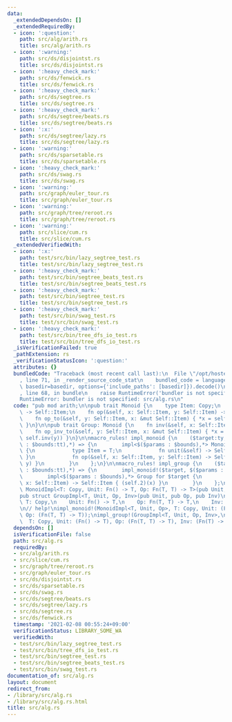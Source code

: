 ```yaml
---
data:
  _extendedDependsOn: []
  _extendedRequiredBy:
  - icon: ':question:'
    path: src/alg/arith.rs
    title: src/alg/arith.rs
  - icon: ':warning:'
    path: src/ds/disjointst.rs
    title: src/ds/disjointst.rs
  - icon: ':heavy_check_mark:'
    path: src/ds/fenwick.rs
    title: src/ds/fenwick.rs
  - icon: ':heavy_check_mark:'
    path: src/ds/segtree.rs
    title: src/ds/segtree.rs
  - icon: ':heavy_check_mark:'
    path: src/ds/segtree/beats.rs
    title: src/ds/segtree/beats.rs
  - icon: ':x:'
    path: src/ds/segtree/lazy.rs
    title: src/ds/segtree/lazy.rs
  - icon: ':warning:'
    path: src/ds/sparsetable.rs
    title: src/ds/sparsetable.rs
  - icon: ':heavy_check_mark:'
    path: src/ds/swag.rs
    title: src/ds/swag.rs
  - icon: ':warning:'
    path: src/graph/euler_tour.rs
    title: src/graph/euler_tour.rs
  - icon: ':warning:'
    path: src/graph/tree/reroot.rs
    title: src/graph/tree/reroot.rs
  - icon: ':warning:'
    path: src/slice/cum.rs
    title: src/slice/cum.rs
  _extendedVerifiedWith:
  - icon: ':x:'
    path: test/src/bin/lazy_segtree_test.rs
    title: test/src/bin/lazy_segtree_test.rs
  - icon: ':heavy_check_mark:'
    path: test/src/bin/segtree_beats_test.rs
    title: test/src/bin/segtree_beats_test.rs
  - icon: ':heavy_check_mark:'
    path: test/src/bin/segtree_test.rs
    title: test/src/bin/segtree_test.rs
  - icon: ':heavy_check_mark:'
    path: test/src/bin/swag_test.rs
    title: test/src/bin/swag_test.rs
  - icon: ':heavy_check_mark:'
    path: test/src/bin/tree_dfs_io_test.rs
    title: test/src/bin/tree_dfs_io_test.rs
  _isVerificationFailed: true
  _pathExtension: rs
  _verificationStatusIcon: ':question:'
  attributes: {}
  bundledCode: "Traceback (most recent call last):\n  File \"/opt/hostedtoolcache/Python/3.9.1/x64/lib/python3.9/site-packages/onlinejudge_verify/documentation/build.py\"\
    , line 71, in _render_source_code_stat\n    bundled_code = language.bundle(stat.path,\
    \ basedir=basedir, options={'include_paths': [basedir]}).decode()\n  File \"/opt/hostedtoolcache/Python/3.9.1/x64/lib/python3.9/site-packages/onlinejudge_verify/languages/user_defined.py\"\
    , line 68, in bundle\n    raise RuntimeError('bundler is not specified: {}'.format(path.as_posix()))\n\
    RuntimeError: bundler is not specified: src/alg.rs\n"
  code: "pub mod arith;\n\npub trait Monoid {\n    type Item: Copy;\n    fn unit(&self)\
    \ -> Self::Item;\n    fn op(&self, x: Self::Item, y: Self::Item) -> Self::Item;\n\
    \    fn op_to(&self, y: Self::Item, x: &mut Self::Item) { *x = self.op(*x, y);\
    \ }\n}\n\npub trait Group: Monoid {\n    fn inv(&self, x: Self::Item) -> Self::Item;\n\
    \    fn op_inv_to(&self, y: Self::Item, x: &mut Self::Item) { *x = self.op(*x,\
    \ self.inv(y)) }\n}\n\nmacro_rules! impl_monoid {\n    ($target:ty, $($params:tt\
    \ : $bounds:tt),*) => {\n        impl<$($params : $bounds),*> Monoid for $target\
    \ {\n            type Item = T;\n            fn unit(&self) -> Self::Item { (self.0)()\
    \ }\n            fn op(&self, x: Self::Item, y: Self::Item) -> Self::Item { (self.1)(x,\
    \ y) }\n        }\n    };\n}\n\nmacro_rules! impl_group {\n    ($target:ty, $($params:tt\
    \ : $bounds:tt),*) => {\n        impl_monoid!($target, $($params : $bounds),*);\n\
    \        impl<$($params : $bounds),*> Group for $target {\n            fn inv(&self,\
    \ x: Self::Item) -> Self::Item { (self.2)(x) }\n        }\n    };\n}\n\npub struct\
    \ MonoidImpl<T: Copy, Unit: Fn() -> T, Op: Fn(T, T) -> T>(pub Unit, pub Op);\n\
    pub struct GroupImpl<T, Unit, Op, Inv>(pub Unit, pub Op, pub Inv)\nwhere\n   \
    \ T: Copy,\n    Unit: Fn() -> T,\n    Op: Fn(T, T) -> T,\n    Inv: Fn(T) -> T;\n\
    \n// help!\nimpl_monoid!(MonoidImpl<T, Unit, Op>, T: Copy, Unit: (Fn() -> T),\
    \ Op: (Fn(T, T) -> T));\nimpl_group!(GroupImpl<T, Unit, Op, Inv>,\n          \
    \  T: Copy, Unit: (Fn() -> T), Op: (Fn(T, T) -> T), Inv: (Fn(T) -> T));\n"
  dependsOn: []
  isVerificationFile: false
  path: src/alg.rs
  requiredBy:
  - src/alg/arith.rs
  - src/slice/cum.rs
  - src/graph/tree/reroot.rs
  - src/graph/euler_tour.rs
  - src/ds/disjointst.rs
  - src/ds/sparsetable.rs
  - src/ds/swag.rs
  - src/ds/segtree/beats.rs
  - src/ds/segtree/lazy.rs
  - src/ds/segtree.rs
  - src/ds/fenwick.rs
  timestamp: '2021-02-08 00:55:24+09:00'
  verificationStatus: LIBRARY_SOME_WA
  verifiedWith:
  - test/src/bin/lazy_segtree_test.rs
  - test/src/bin/tree_dfs_io_test.rs
  - test/src/bin/segtree_test.rs
  - test/src/bin/segtree_beats_test.rs
  - test/src/bin/swag_test.rs
documentation_of: src/alg.rs
layout: document
redirect_from:
- /library/src/alg.rs
- /library/src/alg.rs.html
title: src/alg.rs
---
```

